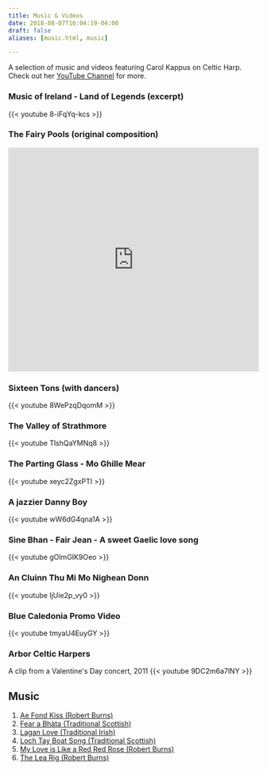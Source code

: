 ```yaml
---
title: Music & Videos
date: 2018-08-07T16:04:19-04:00
draft: false
aliases: [music.html, music]

---
```


<p class="lead">A selection of music and videos featuring Carol Kappus on Celtic Harp. Check out her <a href="https://www.youtube.com/channel/UC5qj9r5ziOtseNLmw26zm0A" target="_blank">YouTube Channel</a> for more.</p>


### Music of Ireland - Land of Legends (excerpt)
{{< youtube 8-iFqYq-kcs >}}

### The Fairy Pools (original composition)
<iframe width="100%" height="450" scrolling="no" frameborder="no" src="https://w.soundcloud.com/player/?url=https%3A//api.soundcloud.com/tracks/279767649&amp;auto_play=false&amp;hide_related=false&amp;show_comments=true&amp;show_user=true&amp;show_reposts=false&amp;visual=true"></iframe>

### Sixteen Tons (with dancers)
{{< youtube 8WePzqDqomM >}}

### The Valley of Strathmore 
{{< youtube TlshQaYMNq8 >}}

### The Parting Glass - Mo Ghille Mear
{{< youtube xeyc2ZgxPTI >}}

<div class="row">

<div class="col-md-6">
<h3>A jazzier Danny Boy</h3>
{{< youtube wW6dG4qna1A >}}
</div>

<div class="col-md-6">
<h3>Sìne Bhan - Fair Jean - A sweet Gaelic love song</h3>
{{< youtube gOlmGIK9Oeo >}}
</div>

<div class="col-md-6">
<h3>An Cluinn Thu Mi Mo Nighean Donn</h3>
{{< youtube IjUie2p_vy0 >}}
</div>

</div>

<!-- no longer needed -->
<!--div class="col-md-6"><h3 class="vid_title">Danny Boy</h3><iframe height="515" width="100%" src="http://www.youtube.com/embed/Vt_0E_P30Z0" frameborder="0" allowfullscreen></iframe></div-->


### Blue Caledonia Promo Video
{{< youtube tmyaU4EuyGY >}}


### Arbor Celtic Harpers
A clip from a Valentine's Day concert, 2011
{{< youtube 9DC2m6a7lNY >}}


## Music

<audio preload></audio> 
<ol class="song"><li><a data-src="music/ae_fond_kiss-burns.mp3" href="#">Ae Fond Kiss (Robert Burns)</a></li><li><a data-src="music/fear_a_bhata-scottish.mp3" href="#">Fear a Bhàta (Traditional Scottish)</a></li>
<li><a data-src="music/lagan_love-irish.mp3" href="#">Lagan Love (Traditional Irish)</a></li><li><a data-src="music/loch_tay_boat_song-scottish.mp3" href="#">Loch Tay Boat Song (Traditional Scottish)</a></li>
<li><a data-src="music/my_love_is_like_a_red_red_rose-burns.mp3" href="#">My Love is Like a Red Red Rose (Robert Burns)</a></li>
<li><a data-src="music/the_lea_rig-burns.mp3" href="#">The Lea Rig (Robert Burns)</a></li></ol>

<!-- hack... load jquery first (and then again redundantly via footer) so that music player will initialise. TODO: find a better player using built-in HTML5 components -->
<script src="https://code.jquery.com/jquery-3.2.1.slim.min.js" integrity="sha384-KJ3o2DKtIkvYIK3UENzmM7KCkRr/rE9/Qpg6aAZGJwFDMVNA/GpGFF93hXpG5KkN" crossorigin="anonymous"></script>
<script src="js/audiojs/audio.min.js" type="text/javascript"></script>
<script src="js/custom.js" type="text/javascript"></script>
